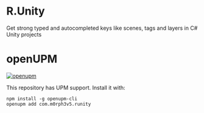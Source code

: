 # R.Unity
Get strong typed and autocompleted keys like scenes, tags and layers in C# Unity projects

# openUPM

[![openupm](https://img.shields.io/npm/v/com.m0rph3v5.runity?label=openupm&registry_uri=https://package.openupm.com)](https://openupm.com/packages/com.m0rph3v5.runity/)

This repository has UPM support. Install it with:

```
npm install -g openupm-cli
openupm add com.m0rph3v5.runity
```
